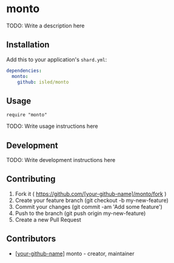 # monto

TODO: Write a description here

## Installation

Add this to your application's `shard.yml`:

```yaml
dependencies:
  monto:
    github: isled/monto
```

## Usage

```crystal
require "monto"
```

TODO: Write usage instructions here

## Development

TODO: Write development instructions here

## Contributing

1. Fork it ( https://github.com/[your-github-name]/monto/fork )
2. Create your feature branch (git checkout -b my-new-feature)
3. Commit your changes (git commit -am 'Add some feature')
4. Push to the branch (git push origin my-new-feature)
5. Create a new Pull Request

## Contributors

- [[your-github-name]](https://github.com/[your-github-name]) monto - creator, maintainer
